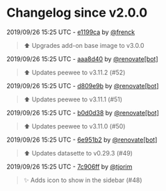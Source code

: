 # Changelog since v2.0.0

2019/09/26 15:25 UTC - [e1199ca](https://github.com/hassio-addons/addon-sqlite-web/commit/e1199ca7ba4e4afa485820d9a2e4470103857203) by [@frenck](https://github.com/frenck)
> :arrow_up: Upgrades add-on base image to v3.0.0 

2019/09/26 15:25 UTC - [aaa8d40](https://github.com/hassio-addons/addon-sqlite-web/commit/aaa8d404de8342640d88bce755ce717fc0ce4a94) by [@renovate[bot]](https://github.com/apps/renovate)
> :arrow_up: Updates peewee to v3.11.2 (#52) 

2019/09/26 15:25 UTC - [d809e9b](https://github.com/hassio-addons/addon-sqlite-web/commit/d809e9b5db7a109c014bb521edc4c84fa6a2c75d) by [@renovate[bot]](https://github.com/apps/renovate)
> :arrow_up: Updates peewee to v3.11.1 (#51) 

2019/09/26 15:25 UTC - [b0d0d38](https://github.com/hassio-addons/addon-sqlite-web/commit/b0d0d38cc9fa322f5786feb82ff884559d71cac2) by [@renovate[bot]](https://github.com/apps/renovate)
> :arrow_up: Updates peewee to v3.11.0 (#50) 

2019/09/26 15:25 UTC - [6e951b2](https://github.com/hassio-addons/addon-sqlite-web/commit/6e951b2ab0c7d959b1a9e6d714f865248b2737a2) by [@renovate[bot]](https://github.com/apps/renovate)
> :arrow_up: Updates datasette to v0.29.3 (#49) 

2019/09/26 15:25 UTC - [7c906ff](https://github.com/hassio-addons/addon-sqlite-web/commit/7c906ff6c1080c3bb2bc1aa32b8ea400df847bad) by [@tjorim](https://github.com/tjorim)
> :sparkles: Adds icon to show in the sidebar (#48) 

